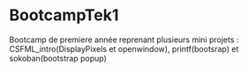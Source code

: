 # BootcampTek1
Bootcamp de premiere année reprenant plusieurs mini projets : CSFML_intro(DisplayPixels et openwindow),  printf(bootsrap) et sokoban(bootstrap popup) 
